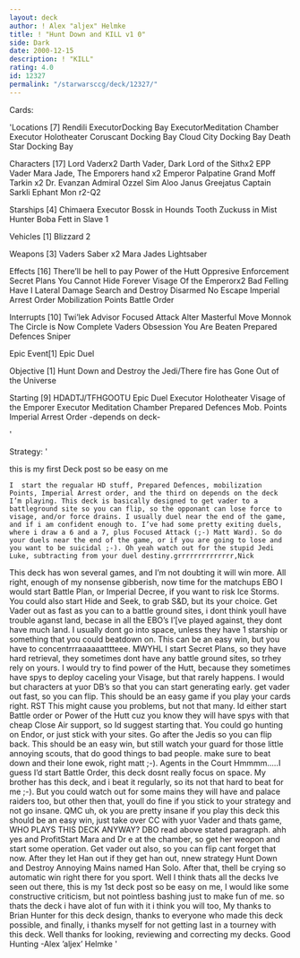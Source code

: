 ```yaml
---
layout: deck
author: ! Alex "aljex" Helmke
title: ! "Hunt Down and KILL v1 0"
side: Dark
date: 2000-12-15
description: ! "KILL"
rating: 4.0
id: 12327
permalink: "/starwarsccg/deck/12327/"
---
```

Cards: 

'Locations [7]
Rendili
ExecutorDocking Bay
ExecutorMeditation Chamber
Executor Holotheater
Coruscant Docking Bay
Cloud City Docking Bay
Death Star Docking Bay

Characters [17]
Lord Vaderx2
Darth Vader, Dark Lord of the Sithx2
EPP Vader
Mara Jade, The Emporers hand x2
Emperor Palpatine
Grand Moff Tarkin x2
Dr. Evanzan
Admiral Ozzel
Sim Aloo
Janus Greejatus
Captain Sarkli
Ephant Mon
r2-Q2

Starships [4]
Chimaera
Executor
Bossk in Hounds Tooth
Zuckuss in Mist Hunter
Boba Fett in Slave 1

Vehicles [1]
Blizzard 2

Weapons [3]
Vaders Saber x2
Mara Jades Lightsaber

Effects [16]
There’ll be hell to pay
Power of the Hutt
Oppresive Enforcement
Secret Plans
You Cannot Hide Forever
Visage Of the Emperorx2
Bad Felling Have I
Lateral Damage
Search and Destroy
Disarmed
No Escape
Imperial Arrest Order
Mobilization Points
Battle Order

Interrupts [10]
Twi’lek Advisor
Focused Attack
Alter
Masterful Move
Monnok
The Circle is Now Complete
Vaders Obsession
You Are Beaten
Prepared Defences
Sniper

Epic Event[1]
Epic Duel

Objective [1]
Hunt Down and Destroy the Jedi/There fire has Gone Out of the Universe

Starting [9]
HDADTJ/TFHGOOTU
Epic Duel
Executor Holotheater
Visage of the Emporer
Executor Meditation Chamber
Prepared Defences
Mob. Points
Imperial Arrest Order
-depends on deck-

'

Strategy: '


this is my first Deck post so be easy on me

    I  start the regualar HD stuff, Prepared Defences, mobilization Points, Imperial Arrest order, and the third on depends on the deck I’m playing. This deck is basically designed to get vader to a battleground site so you can flip, so the opponant can lose force to visage, and/or force drains. I usually duel near the end of the game, and if i am confident enough to. I’ve had some pretty exiting duels, where i draw a 6 and a 7, plus Focused Attack (;-) Matt Ward). So do your duels near the end of the game, or if you are going to lose and you want to be suicidal ;-). Oh yeah watch out for the stupid Jedi Luke, subtracting from your duel destiny.grrrrrrrrrrrrrr,Nick
  This deck has won several games, and I’m not doubting it will win more.
     All right, enough of my nonsense gibberish, now time for the matchups
EBO I would start Battle Plan, or Imperial Decree, if you want to risk Ice Storms. You could also start Hide and Seek, to grab S&D, but its your choice. Get Vader out as fast as you can to a battle ground sites, i dont think youll have trouble aganst land, becase in all the EBO’s I’[ve played against, they dont have much land. I usually dont go into space, unless they have 1 starship or something that you could beatdown on. This can be an easy win, but you have to concentrrraaaaaatttteee.
MWYHL I start Secret Plans, so they have hard retrieval, they sometimes dont have any battle ground sites, so trhey rely on yours. I would try to find power of the Hutt, because they sometimes have spys to deploy caceling your Visage, but that rarely happens. I would but characters at yuor DB’s so that you can start generating early. get vader out fast, so you can flip. This should be an easy game if you play your cards right.
RST This might cause you problems, but not that many. Id either start Battle order or Power of the Hutt cuz you know they will have spys with that cheap Close Air support, so Id suggest starting that. You could go hunting on Endor, or just stick with your sites. Go after the Jedis so you can flip back. This should be an easy win, but still watch your guard for those little annoying scouts, that do good things to bad people. make sure to beat down and their lone ewok, right matt ;-).
Agents in the Court Hmmmm.....I guess I’d start Battle Order, this deck dosnt really focus on space. My brother has this deck, and i beat it regularly, so its not that hard to beat for me ;-). But you could watch out for some mains they will have and palace raiders too, but other then that, youll do fine if you stick to your strategy and not go insane.
QMC uh, ok you are pretty insane if you play this deck this should be an easy win, just take over CC with yuor Vader and thats game, WHO PLAYS THIS DECK ANYWAY?
DBO read above stated paragraph.
ahh yes and ProfitStart Mara and Dr e at the chamber, so get her weopon and start some operation. Get vader out also, so you can flip cant forget that now. After they let Han out if they get han out, nnew strategy Hunt Down and Destroy Annoying Mains named Han Solo. After that, thell be crying so automatic win right there for you sport.
Well I think thats all the decks Ive seen out there, this is my 1st deck post so be easy on me, I would like some constructive criticism, but not pointless bashing just to make fun of me. so thats the deck i have alot of fun with it i think you will too, My thanks to Brian Hunter for this deck design, thanks to everyone who made this deck possible, and finally, i thanks myself for not getting last in a tourney with this deck.
    Well thanks for looking, reviewing and correcting my decks.
    Good Hunting
				    -Alex ’aljex’ Helmke '
